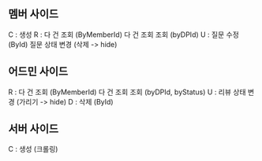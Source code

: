 
## 멤버 사이드
C : 생성
R : 
	다 건 조회 (ByMemberId)
	다 건 조회 조회 (byDPId)
U : 
	질문 수정 (ById)
	질문 상태 변경 (삭제 -> hide)

## 어드민 사이드
R : 
	다 건 조회 (ByMemberId)
	다 건 조회 조회 (byDPId, byStatus)
U : 리뷰 상태 변경 (가리기 -> hide)
D : 삭제 (ById)

## 서버 사이드
C : 생성 (크롤링)